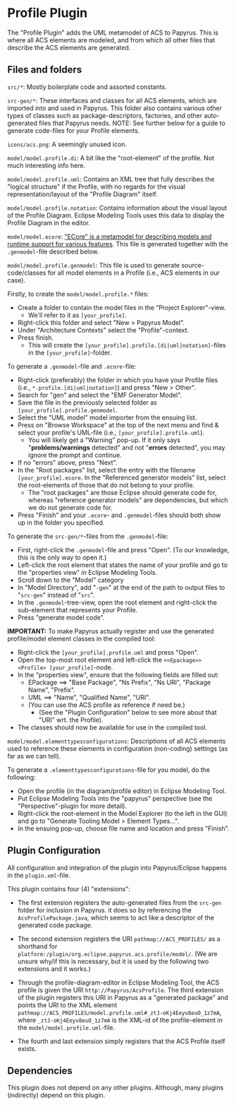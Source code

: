 # Profile Plugin
The "Profile Plugin" adds the UML metamodel of ACS to Papyrus. This is where all ACS elements are modeled, and from which all other files that describe the ACS elements are generated.


## Files and folders
`src/*`: Mostly boilerplate code and assorted constants.

`src-gen/*`: These interfaces and classes for all ACS elements, which are imported into and used in Papyrus. This folder also contains various other types of classes such as package-descriptors, factories, and other auto-generated files that Papyrus needs. NOTE: See further below for a guide to generate code-files for your Profile elements.

`icons/acs.png`: A seemingly unused icon.

`model/model.profile.di`: A bit like the "root-element" of the profile. Not much interesting info here.

`model/model.profile.uml`: Contains an XML tree that fully describes the "logical structure" if the Profile, with no regards for the visual representation/layout of the "Profile Diagram" itself.

`model/model.profile.notation`: Contains information about the visual layout of the Profile Diagram. Eclipse Modeling Tools uses this data to display the Profile Diagram in the editor.

`model/model.ecore`: ["ECore" is a metamodel for describing models and runtime support for various features](https://wiki.eclipse.org/Ecore). This file is generated together with the `.genmodel`-file described below.

`model/model.profile.genmodel`: This file is used to generate source-code/classes for all model elements in a Profile (i.e., ACS elements in our case).

Firstly, to create the `model/model.profile.*` files:
- Create a folder to contain the model files in the "Project Explorer"-view.
    - We'll refer to it as `[your_profile]`.
- Right-click this folder and select "New > Papyrus Model".
- Under "Architecture Contexts" select the "Profile"-context.
- Press finish.
    - This will create the `[your_profile].profile.[di|uml|notation]`-files in the `[your_profile]`-folder.

To generate a `.genmodel`-file and `.ecore`-file:
- Right-click (preferably) the folder in which you have your Profile files (i.e., `*.profile.[di|uml|notation]`) and press "New > Other".
- Search for "gen" and select the "EMF Generator Model".
- Save the file in the previously selected folder as `[your_profile].profile.genmodel`.
- Select the "UML model" model importer from the ensuing list.
- Press on "Browse Workspace" at the top of the next menu and find & select your profile's UML-file (i.e., `[your_profile].profile.uml`).
    - You will likely get a "Warning" pop-up. If it only says "**problems/warnings** detected" and not "**errors** detected", you may ignore the prompt and continue.
- If no "errors" above, press "Next".
- In the "Root packages" list, select the entry with the filename `[your_profile].ecore`. In the "Referenced generator models" list, select the root-elements of those that do not belong to your profile.
    - The "root packages" are those Eclipse should generate code for, whereas "reference generator models" are dependencies, but which we do not generate code for.
- Press "Finish" and your `.ecore`- and `.genmodel`-files should both show up in the folder you specified.

To generate the `src-gen/*`-files from the `.genmodel`-file:
- First, right-click the `.genmodel`-file and press "Open". (To our knowledge, this is the only way to open it.)
- Left-click the root element that states the name of your profile and go to the "properties view" in Eclipse Modeling Tools.
- Scroll down to the "Model" category
- In "Model Directory", add "`-gen`" at the end of the path to output files to "`src-gen`" instead of "`src`".
- In the `.genmodel`-tree-view, open the root element and right-click the sub-element that represents your Profile.
- Press "generate model code".

**IMPORTANT:** To make Papyrus actually register and use the generated profile/model element classes in the compiled tool:
- Right-click the `[your_profile].profile.uml` and press "Open".
- Open the top-most root element and left-click the ``<<Epackage>> <Profile> [your_profile]``-node.
- In the "properties view", ensure that the following fields are filled out:
    - EPackage ==> "Base Package", "Ns Prefix", "Ns URI", "Package Name", "Prefix".
    - UML ==> "Name", "Qualified Name", "URI".
    - (You can use the ACS profile as reference if need be.)
        - (See the "Plugin Configuration" below to see more about that "URI" wrt. the Profile).
- The classes should now be available for use in the compiled tool.

`model/model.elementtypesconfigurations`: Descriptions of all ACS elements used to reference these elements in configuration (non-coding) settings (as far as we can tell).

To generate a `.elementtypesconfigurations`-file for you model, do the following:
- Open the profile (in the diagram/profile editor) in Eclipse Modeling Tool.
- Put Eclipse Modeling Tools into the "papyrus" perspective (see the "Perspective"-plugin for more detail).
- Right-click the root-element in the Model Explorer (to the left in the GUI) and go to "Generate Tooling Model > Element Types...".
- In the ensuing pop-up, choose file name and location and press "Finish".


## Plugin Configuration
All configuration and integration of the plugin into Papyrus/Eclipse happens in the `plugin.xml`-file. 

This plugin contains four (4) "extensions":

- The first extension registers the auto-generated files from the `src-gen` folder for inclusion in Papyrus. it does so by referencing the `AcsProfilePackage.java`, which seems to act like a descriptor of the generated code package.

- The second extension registers the URI `pathmap://ACS_PROFILES/` as a shorthand for `platform:/plugin/org.eclipse.papyrus.acs.profile/model/`. (We are unsure why/if this is necessary, but it is used by the following two extensions and it works.)

- Through the profile-diagram-editor in Eclipse Modeling Tool, the ACS profile is given the URI `http://Papyrus/AcsProfile`. The third extension of the plugin registers this URI in Papyrus as a "generated package" and points the URI to the XML element `pathmap://ACS_PROFILES/model.profile.uml#_ztJ-oKj4Eeyv8euO_1z7mA`, where `_ztJ-oKj4Eeyv8euO_1z7mA` is the XML-id of the profile-element in the `model/model.profile.uml`-file. 

- The fourth and last extension simply registers that the ACS Profile itself exists.


## Dependencies
This plugin does not depend on any other plugins. Although, many plugins (indirectly) depend on this plugin.
